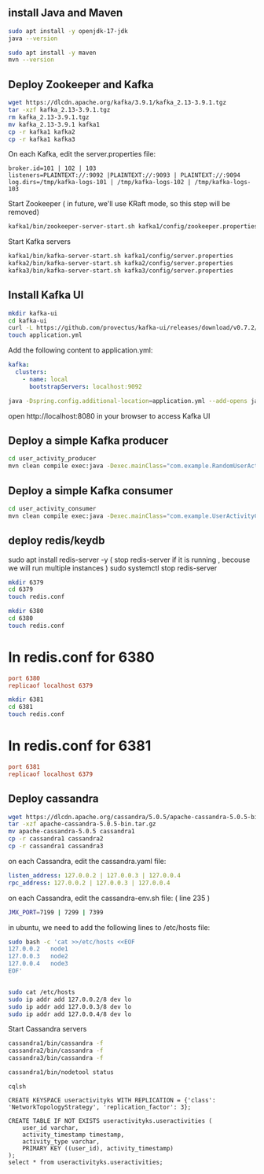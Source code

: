 


install Java and Maven
------------------------------------------------

```bash
sudo apt install -y openjdk-17-jdk
java --version

sudo apt install -y maven
mvn --version
```

Deploy Zookeeper and Kafka
------------------------------------------------

```bash
wget https://dlcdn.apache.org/kafka/3.9.1/kafka_2.13-3.9.1.tgz
tar -xzf kafka_2.13-3.9.1.tgz
rm kafka_2.13-3.9.1.tgz
mv kafka_2.13-3.9.1 kafka1
cp -r kafka1 kafka2
cp -r kafka1 kafka3
```


On each Kafka, edit the server.properties file:

```properties
broker.id=101 | 102 | 103
listeners=PLAINTEXT://:9092 |PLAINTEXT://:9093 | PLAINTEXT://:9094
log.dirs=/tmp/kafka-logs-101 | /tmp/kafka-logs-102 | /tmp/kafka-logs-103
```


Start Zookeeper
( in future, we'll use KRaft mode, so this step will be removed)
```bash
kafka1/bin/zookeeper-server-start.sh kafka1/config/zookeeper.properties 
```

Start Kafka servers
```bash
kafka1/bin/kafka-server-start.sh kafka1/config/server.properties
kafka2/bin/kafka-server-start.sh kafka2/config/server.properties
kafka3/bin/kafka-server-start.sh kafka3/config/server.properties
```


Install Kafka UI
------------------------------------------------

```bash
mkdir kafka-ui
cd kafka-ui
curl -L https://github.com/provectus/kafka-ui/releases/download/v0.7.2/kafka-ui-api-v0.7.2.jar --output kafka-ui-api-v0.7.2.jar
touch application.yml
```

Add the following content to application.yml:

```yaml
kafka:
  clusters:
    - name: local
      bootstrapServers: localhost:9092
```

```bash
java -Dspring.config.additional-location=application.yml --add-opens java.rmi/javax.rmi.ssl=ALL-UNNAMED -jar kafka-ui-api-v0.7.2.jar   
```   

open http://localhost:8080 in your browser to access Kafka UI


Deploy a simple Kafka producer
------------------------------------------------

```bash
cd user_activity_producer
mvn clean compile exec:java -Dexec.mainClass="com.example.RandomUserActivityProducer"
```


Deploy a simple Kafka consumer
------------------------------------------------

```bash
cd user_activity_consumer
mvn clean compile exec:java -Dexec.mainClass="com.example.UserActivityConsumer"
```



deploy redis/keydb
------------------------------------------------

sudo apt install redis-server -y
( stop redis-server if it is running , becouse we will run multiple instances )
sudo systemctl stop redis-server 

```bash
mkdir 6379
cd 6379
touch redis.conf
```

```bash
mkdir 6380
cd 6380
touch redis.conf
```

# In redis.conf for 6380
```conf
port 6380
replicaof localhost 6379
```

```bash
mkdir 6381
cd 6381
touch redis.conf
```

# In redis.conf for 6381
```conf
port 6381
replicaof localhost 6379
```



Deploy cassandra
------------------------------------------------

```bash
wget https://dlcdn.apache.org/cassandra/5.0.5/apache-cassandra-5.0.5-bin.tar.gz
tar -xzf apache-cassandra-5.0.5-bin.tar.gz
mv apache-cassandra-5.0.5 cassandra1
cp -r cassandra1 cassandra2
cp -r cassandra1 cassandra3
```

on each Cassandra, edit the cassandra.yaml file:

```yaml
listen_address: 127.0.0.2 | 127.0.0.3 | 127.0.0.4
rpc_address: 127.0.0.2 | 127.0.0.3 | 127.0.0.4
```
on each Cassandra, edit the cassandra-env.sh file: ( line 235 )
```bash
JMX_PORT=7199 | 7299 | 7399
```

in ubuntu, we need to add the following lines to /etc/hosts file:

```bash
sudo bash -c 'cat >>/etc/hosts <<EOF
127.0.0.2   node1
127.0.0.3   node2
127.0.0.4   node3
EOF'


sudo cat /etc/hosts
sudo ip addr add 127.0.0.2/8 dev lo
sudo ip addr add 127.0.0.3/8 dev lo
sudo ip addr add 127.0.0.4/8 dev lo
```

Start Cassandra servers

```bash
cassandra1/bin/cassandra -f
cassandra2/bin/cassandra -f
cassandra3/bin/cassandra -f

cassandra1/bin/nodetool status

```

```cqlsh
cqlsh

CREATE KEYSPACE useractivityks WITH REPLICATION = {'class': 'NetworkTopologyStrategy', 'replication_factor': 3};

CREATE TABLE IF NOT EXISTS useractivityks.useractivities (
    user_id varchar,
    activity_timestamp timestamp,
    activity_type varchar,
    PRIMARY KEY ((user_id), activity_timestamp)
);
select * from useractivityks.useractivities;
```